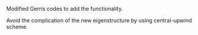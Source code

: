 Modified Gerris codes to add the functionality.

Avoid the complication of the new eigenstructure by using central-upwind scheme.
